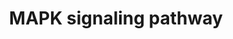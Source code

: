 ---
annotations:
- type: Pathway Ontology
  value: mitogen activated protein kinase signaling pathway
- type: Pathway Ontology
  value: mitogen activated protein kinase signaling pathway
authors:
- MaintBot
- Khanspers
- Ddigles
- Mkutmon
- Egonw
- Eweitz
description: 'The mitogen-activated protein kinase (MAPK) cascade is a highly conserved
  module that is involved in various cellular functions, including cell proliferation,
  differentiation and migration. Mammals express at least four distinctly regulated
  groups of MAPKs, extracellular signal-related kinases (ERK)-1/2, Jun amino-terminal
  kinases (JNK1/2/3), p38 proteins (p38alpha/beta/gamma/delta) and ERK5, that are
  activated by specific MAPKKs: MEK1/2 for ERK1/2, MKK3/6 for the p38, MKK4/7 (JNKK1/2)
  for the JNKs, and MEK5 for ERK5. Each MAPKK, however, can be activated by more than
  one MAPKKK, increasing the complexity and diversity of MAPK signalling. Presumably
  each MAPKKK confers responsiveness to distinct stimuli. For example, activation
  of ERK1/2 by growth factors depends on the MAPKKK c-Raf, but other MAPKKKs may activate
  ERK1/2 in response to pro-inflammatory stimuli.  Source: KEGG http://www.genome.jp/dbget-bin/www_bget?pathway:map04010'
last-edited: 2021-05-14
organisms:
- Pan troglodytes
redirect_from:
- /index.php/Pathway:WP880
- /instance/WP880
schema-jsonld:
- '@context': https://schema.org/
  '@id': https://wikipathways.github.io/pathways/WP880.html
  '@type': Dataset
  creator:
    '@type': Organization
    name: WikiPathways
  description: 'The mitogen-activated protein kinase (MAPK) cascade is a highly conserved
    module that is involved in various cellular functions, including cell proliferation,
    differentiation and migration. Mammals express at least four distinctly regulated
    groups of MAPKs, extracellular signal-related kinases (ERK)-1/2, Jun amino-terminal
    kinases (JNK1/2/3), p38 proteins (p38alpha/beta/gamma/delta) and ERK5, that are
    activated by specific MAPKKs: MEK1/2 for ERK1/2, MKK3/6 for the p38, MKK4/7 (JNKK1/2)
    for the JNKs, and MEK5 for ERK5. Each MAPKK, however, can be activated by more
    than one MAPKKK, increasing the complexity and diversity of MAPK signalling. Presumably
    each MAPKKK confers responsiveness to distinct stimuli. For example, activation
    of ERK1/2 by growth factors depends on the MAPKKK c-Raf, but other MAPKKKs may
    activate ERK1/2 in response to pro-inflammatory stimuli.  Source: KEGG http://www.genome.jp/dbget-bin/www_bget?pathway:map04010'
  keywords:
  - RASGRP3
  - FLNC
  - CACNG5
  - MAX
  - TAOK3
  - CACNA1I
  - MOS
  - CACNB2
  - FGF10
  - NLK
  - PPM1A
  - PRKCA
  - RAPGEF2
  - TGFB2
  - FGF4
  - FGFR1
  - MAP3K13
  - MAP4K3
  - RAC2
  - TGFBR2
  - FGF7
  - IL1R1
  - CASP3
  - DUSP3
  - CACNA2D3
  - PTPN7
  - FGFR2
  - HSPB1
  - TP53
  - RRAS2
  - MAPK8IP1
  - STK4
  - PLA2G4E
  - FGF22
  - CACNA1H
  - FAS
  - CRK
  - PLA2G4F
  - FGF5
  - CACNA2D2
  - NTF3
  - RPS6KA3
  - MAP3K7
  - HSPA2
  - FGF19
  - MKNK2
  - CD14
  - PPM1B
  - FLNB
  - FGF2
  - TGFBR1
  - NFKB1
  - MAP3K11
  - RASGRF1
  - FGF16
  - PTPN5
  - SOS1
  - TRAF2
  - IL1B
  - FGF17
  - MAP3K4
  - MAP2K7
  - MKNK1
  - CACNG3
  - DUSP16
  - ZAK
  - DUSP10
  - MAPK13
  - AKT2
  - cAMP
  - TAB2
  - CACNB3
  - PLA2G4B
  - EGF
  - CDC42
  - RELA
  - NTRK2
  - DDIT3
  - SOS2
  - PTPRR
  - RAF1
  - BRAF
  - HRAS
  - LRRK2
  - CACNB1
  - AKT3
  - DUSP7
  - CACNG6
  - MAPK1
  - FGF3
  - PPP3R1
  - DUSP9
  - TGFB1
  - MAPK3
  - RASA1
  - FGF6
  - PDGFRB
  - KRAS
  - RAP1B
  - CACNA1B
  - PDGFA
  - DUSP4
  - CACNG1
  - p53 signaling pathway
  - FGFR3
  - MAP2K2
  - DUSP6
  - TRAF6
  - RASGRF2
  - JUN
  - HSPA6
  - NR4A1
  - HSPA8
  - DAXX
  - MAPK8
  - PLA2G4C
  - CACNA1D
  - ECSIT
  - PDGFB
  - CACNG8
  - CACNA1G
  - FGF8
  - MAP4K4
  - STK3
  - MEF2C
  - CACNB4
  - TAOK1
  - MAP2K6
  - Cell cycle
  - NGF
  - CACNA1A
  - FGF23
  - RPS6KA5
  - CACNG4
  - MAP3K6
  - JUND
  - HSPA1A
  - PPP5C
  - MAPK11
  - TAB1
  - CACNA1F
  - MAPK12
  - PAK2
  - GNG12
  - CDC25B
  - DUSP8
  - NF1
  - ELK1
  - FASLG
  - PRKACB
  - CACNA2D4
  - FGF12
  - DUSP2
  - GADD45A
  - IKBKB
  - PLA2G4D
  - HSPA1B
  - PPP5D1
  - FGF9
  - MAPK7
  - MAP3K5
  - DUSP1
  - STMN1
  - RASA2
  - DAG
  - CACNA2D1
  - MAP4K2
  - PRKCD
  - NFATC3
  - FGF21
  - TAOK2
  - LAMTOR3
  - ATF4
  - MAP2K3
  - RAC3
  - RPS6KA4
  - MAP2K5
  - IL1R2
  - MAP3K8
  - MAP3K14
  - PRKACA
  - TNFRSF1A
  - MRAS
  - signaling system
  - MAPK10
  - RASGRP2
  - NFKB2
  - PAK1
  - Wnt signaling pathway
  - TGFB3
  - PPP3CA
  - TNLG1F
  - Phosphatidylinositol
  - NTF4
  - MAP3K1
  - CACNA1C
  - PRKCG
  - FGF14
  - MAP3K2
  - PRKACG
  - RAC1
  - CRKL
  - FGF1
  - FLNA
  - IL1A
  - MAPK14
  - MAPKAPK2
  - IP3
  - MAPKAPK3
  - MAPK9
  - MAPKAPK5
  - RRAS
  - MYC
  - NTRK1
  - RELB
  - Ca2+
  - RAP1A
  - CACNG7
  - EGFR
  - RASGRP4
  - PPP3R2
  - MAPT
  - PPP3CC
  - IKBKG
  - BDNF
  - GNA12
  - FGF20
  - SRF
  - ARRB1
  - NRAS
  - CHUK
  - NFATC1
  - CACNA1E
  - ARRB2
  - MAPK8IP3
  - ELK4
  - c-fos
  - CACNA1S
  - MAP4K1
  - CACNG2
  - GRB2
  - ATF2
  - HSPA1L
  - FGF11
  - LPS
  - PPP3CB
  - FGF13
  - FGFR4
  - RASGRP1
  - MAP2K1
  - MAP3K12
  - AKT1
  - PLA2G4A
  - FGF18
  - MAP2K4
  - MAPK8IP2
  - Apoptosis
  license: CC0
  name: MAPK signaling pathway
seo: CreativeWork
title: MAPK signaling pathway
wpid: WP880
---
